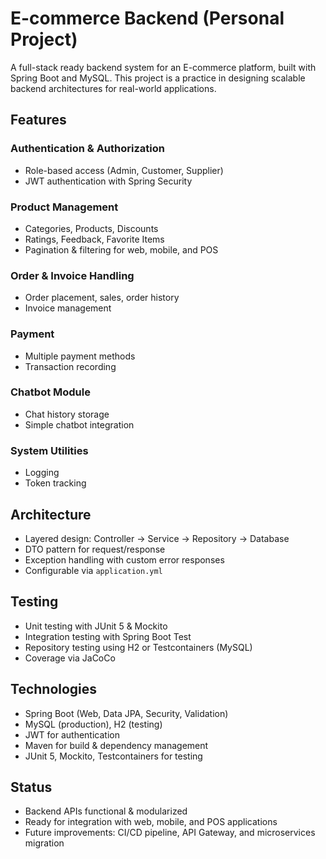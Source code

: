 # E-commerce Backend (Personal Project)

A full-stack ready backend system for an E-commerce platform, built with Spring Boot and MySQL. This project is a practice in designing scalable backend architectures for real-world applications.

## Features

### Authentication & Authorization
- Role-based access (Admin, Customer, Supplier)
- JWT authentication with Spring Security

### Product Management
- Categories, Products, Discounts
- Ratings, Feedback, Favorite Items
- Pagination & filtering for web, mobile, and POS

### Order & Invoice Handling
- Order placement, sales, order history
- Invoice management

### Payment
- Multiple payment methods
- Transaction recording

### Chatbot Module
- Chat history storage
- Simple chatbot integration

### System Utilities
- Logging
- Token tracking

## Architecture
- Layered design: Controller → Service → Repository → Database
- DTO pattern for request/response
- Exception handling with custom error responses
- Configurable via `application.yml`

## Testing
- Unit testing with JUnit 5 & Mockito
- Integration testing with Spring Boot Test
- Repository testing using H2 or Testcontainers (MySQL)
- Coverage via JaCoCo

## Technologies
- Spring Boot (Web, Data JPA, Security, Validation)
- MySQL (production), H2 (testing)
- JWT for authentication
- Maven for build & dependency management
- JUnit 5, Mockito, Testcontainers for testing

## Status
- Backend APIs functional & modularized
- Ready for integration with web, mobile, and POS applications
- Future improvements: CI/CD pipeline, API Gateway, and microservices migration
